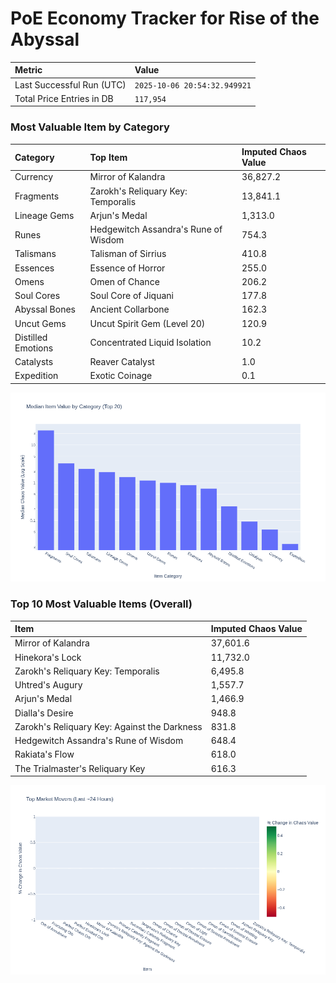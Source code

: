 # PoE Economy Tracker for Rise of the Abyssal

<!-- START_MAINTENANCE -->
| Metric | Value |
|:---|:---|
| Last Successful Run (UTC) | `2025-10-06 20:54:32.949921` |
| Total Price Entries in DB | `117,954` |

<!-- END_MAINTENANCE -->

<!-- START_DATAFRAME_DEBUG -->
<!-- END_DATAFRAME_DEBUG -->

<!-- START_CATEGORY_ANALYSIS -->
### Most Valuable Item by Category
| Category | Top Item | Imputed Chaos Value |
| :--- | :--- | :--- |
| Currency | Mirror of Kalandra | 36,827.2 |
| Fragments | Zarokh's Reliquary Key: Temporalis | 13,841.1 |
| Lineage Gems | Arjun's Medal | 1,313.0 |
| Runes | Hedgewitch Assandra's Rune of Wisdom | 754.3 |
| Talismans | Talisman of Sirrius | 410.8 |
| Essences | Essence of Horror | 255.0 |
| Omens | Omen of Chance | 206.2 |
| Soul Cores | Soul Core of Jiquani | 177.8 |
| Abyssal Bones | Ancient Collarbone | 162.3 |
| Uncut Gems | Uncut Spirit Gem (Level 20) | 120.9 |
| Distilled Emotions | Concentrated Liquid Isolation | 10.2 |
| Catalysts | Reaver Catalyst | 1.0 |
| Expedition | Exotic Coinage | 0.1 |


![Category Analysis Chart](charts/category_analysis.png)
<!-- END_ANALYSIS -->

<!-- START_ANALYSIS -->
### Top 10 Most Valuable Items (Overall)
| Item | Imputed Chaos Value |
| :--- | :--- |
| Mirror of Kalandra | 37,601.6 |
| Hinekora's Lock | 11,732.0 |
| Zarokh's Reliquary Key: Temporalis | 6,495.8 |
| Uhtred's Augury | 1,557.7 |
| Arjun's Medal | 1,466.9 |
| Dialla's Desire | 948.8 |
| Zarokh's Reliquary Key: Against the Darkness | 831.8 |
| Hedgewitch Assandra's Rune of Wisdom | 648.4 |
| Rakiata's Flow | 618.0 |
| The Trialmaster's Reliquary Key | 616.3 |


![Market Movers Chart](charts/market_movers.png)
<!-- END_ANALYSIS -->

